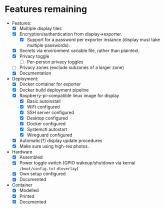 # Features remaining

- Features:
  - [x] Multiple display tiles
  - [x] Encryption/authentication from display->exporter.
    - [x] Support for a password per exporter instance (display must take multiple passwords).
  - [x] Secrets via environment variable file, rather than plaintext.
  - [x] Privacy toggle
    - [ ] Per-person privacy toggles
  - [ ] Privacy zones (exclude subzones of a larger zone)
  - [x] Documentation
- Deployment:
  - [x] Docker container for exporter
  - [x] Docker build deployment pipeline
  - [x] Raspberry-pi-compatible linux image for display
    - [x] Basic autoinstall
    - [x] WiFi configured
    - [x] SSH server configured
    - [x] Desktop configured
    - [x] Docker configured
    - [x] Systemctl autostart
    - [x] Wireguard configured
  - [x] Automatic(?) display update procedures
  - [x] Make sure using high-res photos.
- Hardware
  - [x] Assembled
  - [x] Power toggle switch (GPIO wakeup/shutdown via kernal `/boot/config.txt` `dtoverlay`)
  - [x] Own setup configured
  - [x] Documented
- Container
  - [x] Modelled
  - [x] Printed
  - [x] Documented
